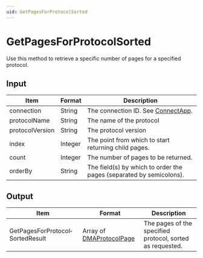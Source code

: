 ```yaml
---
uid: GetPagesForProtocolSorted
---
```


# GetPagesForProtocolSorted

Use this method to retrieve a specific number of pages for a specified protocol.

## Input

| Item            | Format  | Description                                                                      |
|-----------------|---------|----------------------------------------------------------------------------------|
| connection      | String  | The connection ID. See [ConnectApp](xref:ConnectApp). |
| protocolName    | String  | The name of the protocol                                                         |
| protocolVersion | String  | The protocol version                                                             |
| index           | Integer | The point from which to start returning child pages.                             |
| count           | Integer | The number of pages to be returned.                                              |
| orderBy         | String  | The field(s) by which to order the pages (separated by semicolons).              |

## Output

| Item | Format | Description |
|--|--|--|
| GetPagesForProtocol­SortedResult | Array of [DMAProtocolPage](xref:DMAProtocolPage) | The pages of the specified protocol, sorted as requested. |
